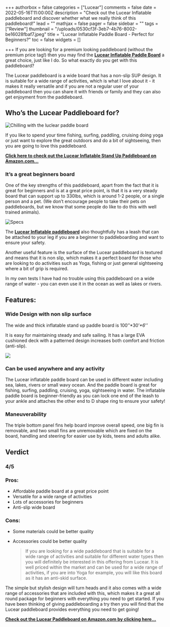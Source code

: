 +++
authorbox = false
categories = ["Lucear"]
comments = false
date = 2022-05-16T11:00:00Z
description = "Check out the Lucear Inflatable paddleboard and discover whether what we really think of this paddleboard!"
lead = ""
mathjax = false
pager = false
sidebar = ""
tags = ["Review"]
thumbnail = "/uploads/0530cf3f-3eb7-4b76-8002-be16028fbaf7.jpeg"
title = "Lucear Inflatable Paddle Board - Perfect for Beginners?"
toc = false
widgets = []

+++
If you are looking for a premium looking paddleboard (without the premium price tag!) then you may find the [**Lucear Inflatable Paddle Board**](https://www.amazon.com/Paddle-Board-Inflatable-Boards-Adults/dp/B09ZL7XTL3?pd_rd_i=B09NVG2C9G&th=1&linkCode=ll1&tag=paddleboardmaster-20&linkId=98148a21ee5e9c75027d900a09fdef71&language=en_US&ref_=as_li_ss_tl) a great choice, just like I do.  So what exactly do you get with this paddleboard?

The Lucear paddleboard is a wide board that has a non-slip SUP design.  It is suitable for a wide range of activities, which is what I love about it - it makes it really versatile and if you are not a regular user of your paddleboard then you can share it with friends or family and they can also get enjoyment from the paddleboard.

## Who’s the Lucear Paddleboard for?

![Chilling with the luclear paddle board](/uploads/c6fc6b3f-0caa-453f-9a52-2219ddcf3978.jpeg "Chilling with the luclear paddle board")

If you like to spend your time fishing, surfing, paddling, cruising doing yoga or just want to explore the great outdoors and do a bit of sightseeing, then you are going to love this paddleboard.  

[**Click here to check out the Lucear Inflatable Stand Up Paddleboard on Amazon.com…**](https://www.amazon.com/Paddle-Board-Inflatable-Boards-Adults/dp/B09ZL7XTL3?pd_rd_i=B09NVG2C9G&th=1&linkCode=ll1&tag=paddleboardmaster-20&linkId=98148a21ee5e9c75027d900a09fdef71&language=en_US&ref_=as_li_ss_tl)

### **It’s a great beginners board**

One of the key strengths of this paddleboard, apart from the fact that it is great for beginners and is at a great price point, is that it is a very steady board that can support up to 330lbs, which is around 1-2 people, or a single person and a pet.  (We don’t encourage people to take their pets on paddleboards, but we know that some people do like to do this with well trained animals).

![Specs](/uploads/75d3e262-d67f-46d1-b2de-7e4826bc64fd.jpeg "Specs")

The [**Lucear Inflatable paddleboard**](#) also thoughtfully has a leash that can be attached to your leg if you are a beginner to paddleboarding and want to ensure your safety.

Another useful feature is the surface of the Lucear paddleboard is textured and means that it is non slip, which makes it a perfect board for those who are looking to do activities such as Yoga, fishing or just general sightseeing where a bit of grip is required.

In my own tests I have had no trouble using this paddleboard on a wide range of water - you can even use it in the ocean as well as lakes or rivers.

## Features:

### Wide Design with non slip surface

The wide and thick inflatable stand up paddle board is 100’’*30’_*6’’_

It is easy for maintaining steady and safe sailing. It has a large EVA cushioned deck with a patterned design increases both comfort and friction (anti-slip).

![](/uploads/235388e9-4f79-4db5-af7d-d0ed3b62b283.jpeg)

### Can be used anywhere and any activity

The Lucear inflatable paddle board can be used in different water including sea, lakes, rivers or small wavy ocean. And the paddle board is great for fishing, surfing, paddling, cruising, yoga, sightseeing in water. The inflatable paddle board is beginner-friendly as you can lock one end of the leash to your ankle and attaches the other end to D shape ring to ensure your safety!

### Maneuverability

The triple bottom panel fins help board improve overall speed, one big fin is removable, and two small fins are unremovable which are fixed on the board, handling and steering for easier use by kids, teens and adults alike.

## Verdict

### 4/5

### Pros:

* Affordable paddle board at a great price point
* Versatile for a wide range of activities
* Lots of accessories for beginners
* Anti-slip wide board

### Cons:

* Some materials could be better quality
* Accessories could be better quality

  > If you are looking for a wide paddleboard that is suitable for a wide range of activities and suitable for different water types then you will definitely be interested in this offering from Lucear.  It is well priced within the market and can be used for a wide range of activities, if you are into Yoga for example, you will like this board as it has an anti-skid surface.

The simple but stylish design will turn heads and it also comes with a wide range of accessories that are included with this, which makes it a great all round package for beginners with everything you need to get started.  If you have been thinking of giving paddleboarding a try then you will find that the Lucear paddleboard provides everything you need to get going!

[**Check out the Lucear Paddleboard on Amazon.com by clicking here…**](https://www.amazon.com/Paddle-Board-Inflatable-Boards-Adults/dp/B09ZL7XTL3?pd_rd_i=B09NVG2C9G&th=1&linkCode=ll1&tag=paddleboardmaster-20&linkId=98148a21ee5e9c75027d900a09fdef71&language=en_US&ref_=as_li_ss_tl)